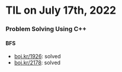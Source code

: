 # **TIL on July 17th, 2022**
### Problem Solving Using C++
#### BFS
- [boj.kr/1926](../../../Problem%20Solving/boj/Breadth%20first%20search/1926-07-15-2022.cpp): solved
- [boj.kr/2178](../../../Problem%20Solving/boj/Breadth%20first%20search/2178-07-17-2022.cpp): solved
